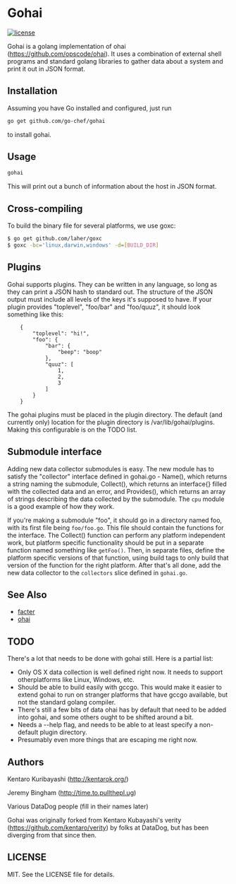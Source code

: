 # Gohai

[![license](http://img.shields.io/badge/license-MIT-red.svg?style=flat)](http://kentaro.mit-license.org/)

Gohai is a golang implementation of ohai (https://github.com/opscode/ohai). It uses a combination of external shell programs and standard golang libraries to gather data about a system and print it out in JSON format.

## Installation

Assuming you have Go installed and configured, just run

```sh
go get github.com/go-chef/gohai
```

to install gohai.

## Usage

```sh
gohai
```

This will print out a bunch of information about the host in JSON format.

## Cross-compiling

To build the binary file for several platforms, we use goxc:

```sh
$ go get github.com/laher/goxc
$ goxc -bc='linux,darwin,windows' -d=[BUILD_DIR]
```

## Plugins

Gohai supports plugins. They can be written in any language, so long as they can print a JSON hash to standard out. The structure of the JSON output must include all levels of the keys it's supposed to have. If your plugin provides "toplevel", "foo/bar" and "foo/quuz", it should look something like this:

```
	{
		"toplevel": "hi!",
		"foo": {
			"bar": {
				"beep": "boop"
			},
			"quuz": [
				1,
				2,
				3
			]
		}
	}
```

The gohai plugins must be placed in the plugin directory. The default (and currently only) location for the plugin directory is /var/lib/gohai/plugins. Making this configurable is on the TODO list.

## Submodule interface

Adding new data collector submodules is easy. The new module has to satisfy the "collector" interface defined in gohai.go - Name(), which returns a string naming the submodule, Collect(), which returns an interface{} filled with the collected data and an error, and Provides(), which returns an array of strings describing the data collected by the submodule. The `cpu` module is a good example of how they work.

If you're making a submodule "foo", it should go in a directory named foo, with its first file being `foo/foo.go`. This file should contain the functions for the interface. The Collect() function can perform any platform independent work, but platform specific functionality should be put in a separate function named something like `getFoo()`. Then, in separate files, define the platform specific versions of that function, using build tags to only build that version of the function for the right platform. After that's all done, add the new data collector to the `collectors` slice defined in `gohai.go`.

## See Also

* [facter](https://github.com/puppetlabs/facter)
* [ohai](https://github.com/opscode/ohai)


## TODO

There's a lot that needs to be done with gohai still. Here is a partial list:

* Only OS X data collection is well defined right now. It needs to support otherplatforms like Linux, Windows, etc.
* Should be able to build easily with gccgo. This would make it easier to extend gohai to run on stranger platforms that have gccgo available, but not the standard golang compiler.
* There's still a few bits of data ohai has by default that need to be added into gohai, and some others ought to be shifted around a bit.
* Needs a --help flag, and needs to be able to at least specify a non-default plugin directory.
* Presumably even more things that are escaping me right now.

## Authors

Kentaro Kuribayashi (http://kentarok.org/)

Jeremy Bingham (http://time.to.pullthepl.ug)

Various DataDog people (fill in their names later)

Gohai was originally forked from Kentaro Kubayashi's verity (https://github.com/kentaro/verity) by folks at DataDog, but has been diverging from that since then.

## LICENSE

MIT. See the LICENSE file for details.

